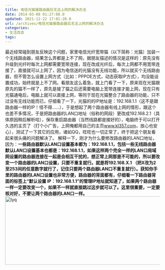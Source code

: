 ```yaml
---
title: 电信光猫接路由器后无法上网的解决办法
date: 2014-03-08 01:27:08.0
updated: 2021-12-22 17:01:20.0
url: /archives/电信光猫接路由器后无法上网的解决办法
categories: 
- 生活百态
tags: 
---
```


最近经常碰到朋友反映这个问题，家里电信光纤宽带猫（以下简称：光猫）加装一个无线路由器，结果怎么弄都是上不了网，据朋友描述的情况是这样的：原先没有升级到光纤时每次上网都需要宽带连接，现在改成光纤后，每次上网都不用宽带连接了，直接就可以上网了，因为电信送的光猫没有无线功能，所以就买个无线路由器，但不管怎么设置上网方式（比如：PPPOE方式，动态获取IP方式），均没能设置成功，始终就是上不了网。看朋友这么着急，就上门看了一下，原来现在光猫跟原先的猫不一样了，原先是接了猫之后还需要电脑上宽带连接才能上网，现在只有光猫通电后，电脑上就可以直接上网，等同于现在光猫整合了路由器的功能，只不过没有无线功能而已，仔细看了一下，光猫的的IP地址是：192.168.1.1（这不是跟路由器一样的IP！怪不得……），于是想起了两个路由器有线上网的情形，跟这个也差不多情况，于是把路由器的LAN口地址（俗称的网段）更改成192.168.2.1（具体原因稍后解析哈），保存重启路由器（当然线路都是接好的），电脑终于可以打开久违的主页了（打个小广告，上网俺都用自己的主页<a href="http://www.kl357.com/?blog" target="_blank">www.kl357.com</a>，放心也安心），测试了一下其它的应用，诸如QQ，旺旺也一切正常了，终于把这个朋友看起来很头痛的问题解决了。
解释一下，刚才为什么要修改路由器的LAN口地址，因为：<strong>一些路由器默认LAN口设置基本都为：192.168.1.1，包括一些无线路由器默认LAN口设置基本也都是：192.168.1.1，如果这样两个完全一样的LAN口局域网设置的路由器连接在一起是会相互干扰的，想正常上网那是不可能的，所以要改变一个路由器的LAN口设置，只要不重复就行。就是将192.168.X.1 （把X改为2至253间的任意数字就行了，记住只要两个路由器LAN口不重复就行）。</strong><strong>获知你手里的路由器的LAN口设置也非常方便，路由器的背面都有，仔细看一下路由器背面的标签上“默认设置 IP：192.168.1.1”的管理IP地址就知道了，如果两个路由器一样一定要改变一个，如果不一样就直接跳过这步就可以了。</strong><strong>这里很重要，一定要核对好，不要让两个路由器的LAN口一样。</strong>
<a href="http://uu126.cn/wp-content/uploads/2014/03/lyq.png"><img class="alignnone size-full wp-image-416" src="http://uu126.cn/wp-content/uploads/2014/03/lyq.png" alt="lyq" width="505" height="222" /></a>